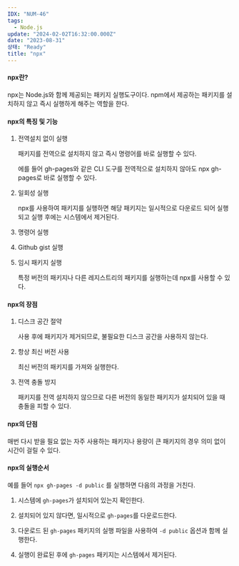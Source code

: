 ```yaml
---
IDX: "NUM-46"
tags:
  - Node.js
update: "2024-02-02T16:32:00.000Z"
date: "2023-08-31"
상태: "Ready"
title: "npx"
---
```

#### npx란?

npx는 Node.js와 함께 제공되는 패키지 실행도구이다.  npm에서 제공하는 패키지를 설치하지 않고 즉시 실행하게 해주는 역할을 한다. 

#### npx의 특징 및 기능

1. 전역설치 없이 실행

    패키지를 전역으로 설치하지 않고 즉시 명령어를 바로 실행할 수 있다.

    에를 들어  gh-pages와 같은 CLI 도구를 전역적으로 설치하지 않아도 npx gh-pages로 바로 실행할 수 있다.

1. 일회성 실행

    npx를 사용하여 패키지를 실행하면 해당 패키지는 일시적으로 다운로드 되어 실행되고 실행 후에는 시스템에서 제거된다. 

1. 명령어 실행

1. Github gist 실행

1. 임시 패키지 실행

    특정 버전의 패키지나 다른 레지스트리의 패키지를 실행하는데 npx를 사용할 수 있다. 

#### npx의 장점

1. 디스크 공간 절약

    사용 후에 패키지가 제거되므로, 불필요한 디스크 공간을 사용하지 않는다. 

1. 항상 최신 버전 사용

    최신 버전의 패키지를 가져와 실행한다. 

1. 전역 충돌 방지

    패키지를 전역 설치하지 않으므로 다른 버전의 동일한 패키지가 설치되어 있을 때 충돌을 피할 수 있다. 

#### npx의 단점

매번 다시 받을 필요 없는 자주 사용하는 패키지나 용량이 큰 패키지의 경우 의미 없이 시간이 걸릴 수 있다. 

#### npx의 실행순서

예를 들어 `npx gh-pages -d public` 를 실행하면 다음의 과정을 거친다. 

1. 시스템에 `gh-pages`가 설치되어 있는지 확인한다. 

1. 설치되어 있지 않다면, 일시적으로 `gh-pages`를 다운로드한다. 

1. 다운로드 된 `gh-pages` 패키지의 실행 파일을 사용하여 `-d public` 옵션과 함께 실행한다. 

1. 실행이 완료된 후에 `gh-pages` 패키지는 시스템에서 제거된다. 



